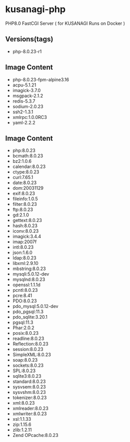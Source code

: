# kusanagi-php
PHP8.0 FastCGI Server ( for KUSANAGI Runs on Docker )

## Versions(tags)
- php-8.0.23-r1

## Image Content
- php-8.0.23-fpm-alpine3.16
- acpu-5.1.21
- imagick-3.7.0
- msgpack-2.1.2
- redis-5.3.7
- sodium-2.0.23
- ssh2-1.3.1
- xmlrpc:1.0.0RC3
- yaml-2.2.2

## Image Content
- php:8.0.23
- bcmath:8.0.23
- bz2:1.0.6
- calendar:8.0.23
- ctype:8.0.23
- curl:7.65.1
- date:8.0.23
- dom:20031129
- exif:8.0.23
- fileinfo:1.0.5
- filter:8.0.23
- ftp:8.0.23
- gd:2.1.0
- gettext:8.0.23
- hash:8.0.23
- iconv:8.0.23
- imagick:3.4.4
- imap:2007f
- intl:8.0.23
- json:1.6.0
- ldap:8.0.23
- libxml:2.9.10
- mbstring:8.0.23
- mysqli:5.0.12-dev
- mysqlnd:8.0.23
- openssl:1.1.1d
- pcntl:8.0.23
- pcre:8.41
- PDO:8.0.23
- pdo_mysql:5.0.12-dev
- pdo_pgsql:11.3
- pdo_sqlite:3.20.1
- pgsql:11.3
- Phar:2.0.2
- posix:8.0.23
- readline:8.0.23
- Reflection:8.0.23
- session:8.0.23
- SimpleXML:8.0.23
- soap:8.0.23
- sockets:8.0.23
- SPL:8.0.23
- sqlite3:8.0.23
- standard:8.0.23
- sysvsem:8.0.23
- sysvshm:8.0.23
- tokenizer:8.0.23
- xml:8.0.23
- xmlreader:8.0.23
- xmlwriter:8.0.23
- xsl:1.1.33
- zip:1.15.6
- zlib:1.2.11
- Zend OPcache:8.0.23

